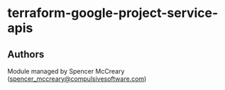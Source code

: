 # terraform-google-project-service-apis

## Authors

Module managed by Spencer McCreary (spencer_mccreary@compulsivesoftware.com)
